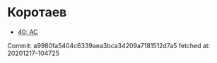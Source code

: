 # Коротаев
- [40: AC](40.md)

Commit: a9980fa5404c6339aea3bca34209a7181512d7a5
 fetched at: 20201217-104725
